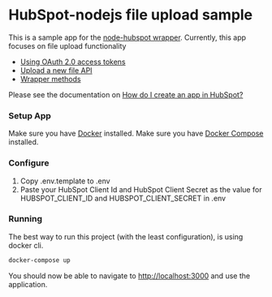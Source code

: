 # HubSpot-nodejs file upload sample

This is a sample app for the [node-hubspot wrapper](https://www.npmjs.com/package/hubspot). Currently, this app focuses on file upload functionality

  - [Using OAuth 2.0 access tokens](https://developers.hubspot.com/docs/methods/oauth2/get-access-and-refresh-tokens)
  - [Upload a new file API](https://developers.hubspot.com/docs/methods/files/post_files)
  - [Wrapper methods](https://github.com/MadKudu/node-hubspot#files)

Please see the documentation on [How do I create an app in HubSpot?](https://developers.hubspot.com/docs/faq/how-do-i-create-an-app-in-hubspot)

### Setup App

Make sure you have [Docker](https://www.docker.com/) installed.
Make sure you have [Docker Compose](https://docs.docker.com/compose/) installed.

### Configure

1. Copy .env.template to .env
2. Paste your HubSpot Client Id and HubSpot Client Secret as the value for HUBSPOT_CLIENT_ID and HUBSPOT_CLIENT_SECRET in .env

### Running

The best way to run this project (with the least configuration), is using docker cli.

```bash
docker-compose up 
```
You should now be able to navigate to [http://localhost:3000](http://localhost:3000) and use the application.
